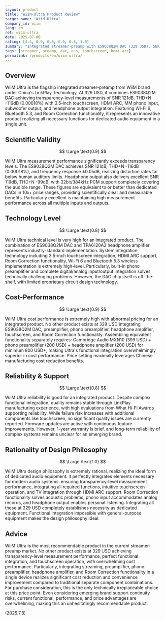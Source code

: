 ```yaml
---
layout: product
title: "WiiM-Ultra Product Review"
target_name: "WiiM-Ultra"
company_id: wiim
lang: en
ref: wiim-ultra
date: 2025-07-08
rating: [4.4, 0.9, 0.8, 0.9, 0.8, 1.0]
summary: "Integrated streamer-preamp with ES9038Q2M DAC (329 USD). SNR 121dB, THD+N -116dB, 3.5-inch touchscreen, HDMI ARC, phono input. Perfect functional integration and transparency-level measurements as dedicated equipment."
tags: [streamer, preamp, dac, ess, touchscreen, hdmi-arc]
permalink: /products/en/wiim-ultra/
---
```


## Overview

WiiM Ultra is the flagship integrated streamer-preamp from WiiM brand under China's LinkPlay Technology. At 329 USD, it combines ES9038Q2M DAC achieving transparency-level measurements of SNR 121dB, THD+N -116dB (0.00018%) with 3.5-inch touchscreen, HDMI ARC, MM phono input, subwoofer output, and headphone output integration. Featuring Wi-Fi 6, Bluetooth 5.3, and Room Correction functionality, it represents an innovative product realizing all necessary functions for dedicated audio equipment in a single unit.

## Scientific Validity

$$ \Large \text{0.9} $$

WiiM Ultra measurement performance significantly exceeds transparency levels. The ES9038Q2M DAC achieves SNR 121dB, THD+N -116dB (0.00018%), and frequency response ±0.05dB, realizing distortion rates far below human auditory limits. Headphone output also delivers excellent SNR 119dB, THD+N -99dB, with 32bit/384kHz PCM support completely covering the audible range. These figures are equivalent to or better than dedicated DACs in 10x+ price ranges, providing scientifically clear and measurable benefits. Particularly excellent is maintaining high measurement performance across all multiple inputs and outputs.

## Technology Level

$$ \Large \text{0.8} $$

WiiM Ultra technical level is very high for an integrated product. The combination of ES9038Q2M DAC and TPA6120A2 headphone amplifier represents industry-standard implementation. System integration technology including 3.5-inch touchscreen integration, HDMI ARC support, Room Correction functionality, Wi-Fi 6 and Bluetooth 5.3 wireless implementation is extremely high-level. Particularly, built-in phono preamplifier and complete digital/analog input/output integration solves technically challenging problems. However, the DAC chip itself is off-the-shelf, with limited proprietary circuit design technology.

## Cost-Performance

$$ \Large \text{0.9} $$

WiiM Ultra cost performance is extremely high with abnormal pricing for an integrated product. No other product exists at 329 USD integrating ES9038Q2M DAC, preamplifier, phono preamplifier, headphone amplifier, touchscreen, and Room Correction functionality. Assembling equivalent functionality separately requires: Cambridge Audio MXN10 (399 USD) + phono preamplifier (200 USD) + headphone amplifier (200 USD) for minimum 800 USD+, making Ultra's functional integration overwhelmingly superior in cost performance. Price setting maximally leverages Chinese manufacturing cost reduction benefits.

## Reliability & Support

$$ \Large \text{0.8} $$

WiiM Ultra reliability is good for an integrated product. Despite complex functional integration, quality remains stable through LinkPlay manufacturing experience, with high evaluations from What Hi-Fi Awards supporting reliability. While failure risk increases with additional components like touchscreen, no significant quality issues are currently reported. Firmware updates are active with continuous feature improvements. However, 1-year warranty is brief, and long-term reliability of complex systems remains unclear for an emerging brand.

## Rationality of Design Philosophy

$$ \Large \text{1.0} $$

WiiM Ultra design philosophy is extremely rational, realizing the ideal form of dedicated audio equipment. It perfectly integrates elements necessary for modern audio systems: ensuring transparency-level measurement performance, integrating all required functions, intuitive touchscreen operation, and TV integration through HDMI ARC support. Room Correction functionality solves acoustic problems, phono input accommodates analog records, and headphone output enables personal listening. Integrating all these at 329 USD completely establishes necessity as dedicated equipment. Functional integration impossible with general-purpose equipment makes the design philosophy ideal.

## Advice

WiiM Ultra is the most recommendable product in the current streamer-preamp market. No other product exists at 329 USD achieving transparency-level measurement performance, perfect functional integration, and touchscreen operation, with overwhelming cost performance. Particularly, integrating streaming, preamplifier, phono preamplifier, headphone amplifier, and Room Correction functionality in a single device realizes significant cost reduction and convenience improvement compared to traditional separate component combinations. For purchase consideration, this is the only technically irreplaceable choice at this price point. Even considering emerging brand support continuity risks, current functional, performance, and price advantages are overwhelming, making this an unhesitatingly recommendable product.

(2025.7.8)